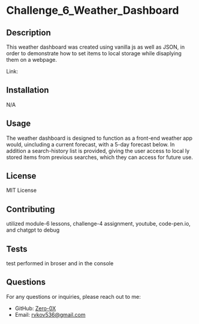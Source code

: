 # Challenge_6_Weather_Dashboard

## Description

This weather dashboard was created using vanilla js as well as JSON, in order to demonstrate how to set items to local storage while disaplying them on a webpage.  

Link: 

## Installation

N/A

## Usage

The weather dashboard is designed to function as a front-end weather app would, uincluding a current forecast, with a 5-day forecast below. In addition a search-history list is provided, giving the user access to local ly stored items from previous searches, which they can access for future use.

## License
MIT License
  
## Contributing
utilized module-6 lessons, challenge-4 assignment, youtube, code-pen.io, and chatgpt to debug
  
## Tests
test performed in broser and in the console
  
## Questions
For any questions or inquiries, please reach out to me:
  - GitHub: [Zero-0X](https://github.com/Zero-0X)
  - Email: [rvkov536@gmail.com](mailto:rvkov536@gmail.com)
